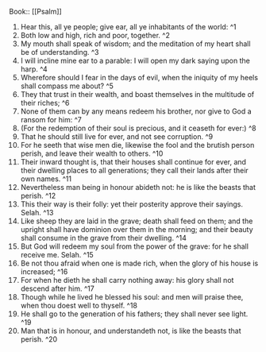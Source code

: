  Book:: [[Psalm]]
 1. Hear this, all ye people; give ear, all ye inhabitants of the world: ^1
 2. Both low and high, rich and poor, together. ^2
 3. My mouth shall speak of wisdom; and the meditation of my heart shall be of understanding. ^3
 4. I will incline mine ear to a parable: I will open my dark saying upon the harp. ^4
 5. Wherefore should I fear in the days of evil, when the iniquity of my heels shall compass me about? ^5
 6. They that trust in their wealth, and boast themselves in the multitude of their riches; ^6
 7. None of them can by any means redeem his brother, nor give to God a ransom for him: ^7
 8. (For the redemption of their soul is precious, and it ceaseth for ever:) ^8
 9. That he should still live for ever, and not see corruption. ^9
 10. For he seeth that wise men die, likewise the fool and the brutish person perish, and leave their wealth to others. ^10
 11. Their inward thought is, that their houses shall continue for ever, and their dwelling places to all generations; they call their lands after their own names. ^11
 12. Nevertheless man being in honour abideth not: he is like the beasts that perish. ^12
 13. This their way is their folly: yet their posterity approve their sayings. Selah. ^13
 14. Like sheep they are laid in the grave; death shall feed on them; and the upright shall have dominion over them in the morning; and their beauty shall consume in the grave from their dwelling. ^14
 15. But God will redeem my soul from the power of the grave: for he shall receive me. Selah. ^15
 16. Be not thou afraid when one is made rich, when the glory of his house is increased; ^16
 17. For when he dieth he shall carry nothing away: his glory shall not descend after him. ^17
 18. Though while he lived he blessed his soul: and men will praise thee, when thou doest well to thyself. ^18
 19. He shall go to the generation of his fathers; they shall never see light. ^19
 20. Man that is in honour, and understandeth not, is like the beasts that perish. ^20

